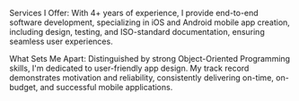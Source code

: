 Services I Offer:
With 4+ years of experience, I provide end-to-end software development, specializing in iOS and Android mobile app creation, including design, testing, and ISO-standard documentation, ensuring seamless user experiences.

What Sets Me Apart:
Distinguished by strong Object-Oriented Programming skills, I'm dedicated to user-friendly app design. My track record demonstrates motivation and reliability, consistently delivering on-time, on-budget, and successful mobile applications.
